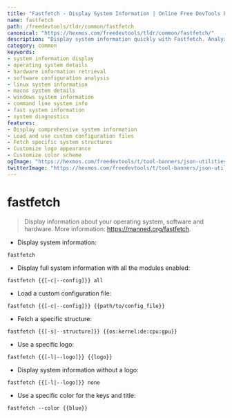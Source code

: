 ```yaml
---
title: "Fastfetch - Display System Information | Online Free DevTools by Hexmos"
name: fastfetch
path: /freedevtools/tldr/common/fastfetch
canonical: "https://hexmos.com/freedevtools/tldr/common/fastfetch/"
description: "Display system information quickly with Fastfetch. Analyze operating system, software, and hardware details. Free online tool, no registration required."
category: common
keywords:
- system information display
- operating system details
- hardware information retrieval
- software configuration analysis
- linux system information
- macos system details
- windows system information
- command line system info
- fast system information
- system diagnostics
features:
- Display comprehensive system information
- Load and use custom configuration files
- Fetch specific system structures
- Customize logo appearance
- Customize color scheme
ogImage: "https://hexmos.com/freedevtools/t/tool-banners/json-utilities-banner.png"
twitterImage: "https://hexmos.com/freedevtools/t/tool-banners/json-utilities-banner.png"
---
```


# fastfetch

> Display information about your operating system, software and hardware.
> More information: <https://manned.org/fastfetch>.

- Display system information:

`fastfetch`

- Display full system information with all the modules enabled:

`fastfetch {{[-c|--config]}} all`

- Load a custom configuration file:

`fastfetch {{[-c|--config]}} {{path/to/config_file}}`

- Fetch a specific structure:

`fastfetch {{[-s|--structure]}} {{os:kernel:de:cpu:gpu}}`

- Use a specific logo:

`fastfetch {{[-l|--logo]}} {{logo}}`

- Display system information without a logo:

`fastfetch {{[-l|--logo]}} none`

- Use a specific color for the keys and title:

`fastfetch --color {{blue}}`
